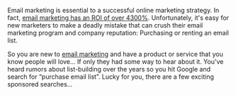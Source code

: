Email marketing is essential to a successful online marketing strategy.
In fact, [email marketing has an ROI of over
4300%](/blog/2014/01/06/email-marketing-statistics-2014/).
Unfortunately, it&apos;s easy for new marketers to make a deadly mistake that
can crush their email marketing program and company reputation:
Purchasing or renting an email list.

So you are new to [email marketing](http://expresspigeon.com) and have a
product or service that you know people will love… If only they had some
way to hear about it. You&apos;ve heard rumors about list-building over the
years so you hit Google and search for “purchase email list”. Lucky for
you, there are a few exciting sponsored searches...